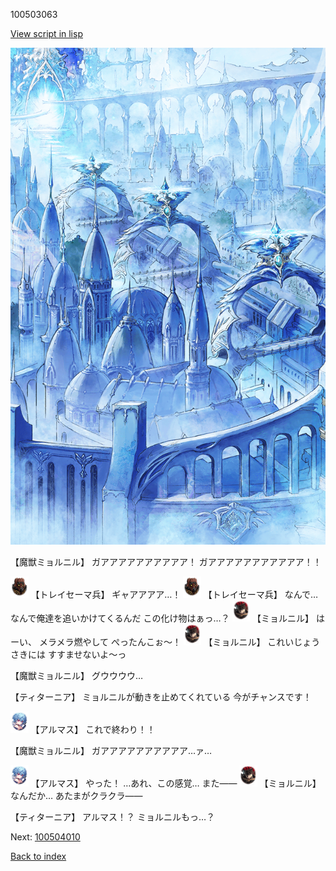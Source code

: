 100503063

[View script in lisp](../scripts/100503063.txt)

![400_angel_town_daytime.png](../images/backgrounds/400_angel_town_daytime.png)

【魔獣ミョルニル】
ガアアアアアアアアアア！
ガアアアアアアアアアアア！！

<img src="../images/units/3830001.png" alt="3830001.png" height="34"/>
【トレイセーマ兵】
ギャアアアア…！

<img src="../images/units/3830001.png" alt="3830001.png" height="34"/>
【トレイセーマ兵】
なんで…
なんで俺達を追いかけてくるんだ
この化け物はぁっ…？

<img src="../images/units/1200191.png" alt="1200191.png" height="34"/>
【ミョルニル】
はーい、
メラメラ燃やして
ぺったんこぉ～！

<img src="../images/units/1200191.png" alt="1200191.png" height="34"/>
【ミョルニル】
これいじょうさきには
すすませないよ～っ

【魔獣ミョルニル】
グウウウウ…

【ティターニア】
ミョルニルが動きを止めてくれている
今がチャンスです！

<img src="../images/units/3103811.png" alt="3103811.png" height="34"/>
【アルマス】
これで終わり！！

【魔獣ミョルニル】
ガアアアアアアアアアア…ァ…

<img src="../images/units/3103811.png" alt="3103811.png" height="34"/>
【アルマス】
やった！
…あれ、この感覚…
また――

<img src="../images/units/1200191.png" alt="1200191.png" height="34"/>
【ミョルニル】
なんだか…
あたまがクラクラ――

【ティターニア】
アルマス！？
ミョルニルもっ…？


Next: [100504010](100504010.md)

[Back to index](index.md)
